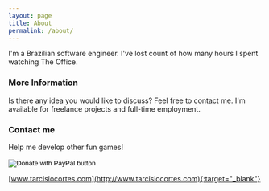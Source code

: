 ```yaml
---
layout: page
title: About
permalink: /about/
---
```


I'm a Brazilian software engineer. I've lost count of how many hours I spent watching The Office.

### More Information

Is there any idea you would like to discuss? Feel free to contact me.
I'm available for freelance projects and full-time employment.

### Contact me

Help me develop other fun games!
<form action="https://www.paypal.com/cgi-bin/webscr" method="post" target="_blank" class="donationContent">
    <input type="hidden" name="cmd" value="_s-xclick" />
    <input type="hidden" name="hosted_button_id" value="9FQ9PFS4VV6AJ" />
    <input type="image" src="https://www.paypalobjects.com/en_US/i/btn/btn_donate_SM.gif" border="0" name="submit" title="PayPal - The safer, easier way to pay online!" alt="Donate with PayPal button" />
    <img alt="" border="0" src="https://www.paypal.com/en_BR/i/scr/pixel.gif" width="1" height="1" />
</form>

[www.tarcisiocortes.com](http://www.tarcisiocortes.com){:target="_blank"}